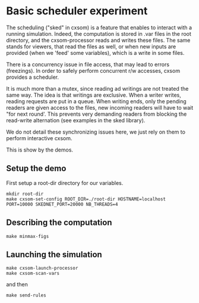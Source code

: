 # Basic scheduler experiment

The scheduling ("sked" in cxsom) is a feature that enables to interact with a running simulation. Indeed, the computation is stored in .var files in the root directory, and the cxsom-processor reads and writes these files. The same stands for viewers, that read the files as well, or when new inputs are provided (when we 'feed' some variables), which is a write in some files.

There is a concurrency issue in file access, that may lead to errors (freezings). In order to safely perform concurrent r/w accesses, cxsom provides a scheduler.

It is much more than a mutex, since reading ad writings are not treated the same way. The idea is that writings are exclusive. When a writer writes, reading requests are put in a queue. When writing ends, only the pending readers are given access to the files, new incoming readers will have to wait "for next round'. This prevents very demanding readers from blocking the read-write alternation (see examples in the sked library).

We do not detail these synchronizing issues here, we just rely on them to perform interactive cxsom.


This is show by the demos.

## Setup the demo

First setup a root-dir directory for our variables.

```
mkdir root-dir
make cxsom-set-config ROOT_DIR=./root-dir HOSTNAME=localhost PORT=10000 SKEDNET_PORT=20000 NB_THREADS=4
```

## Describing the computation

```
make minmax-figs
```


## Launching the simulation

```
make cxsom-launch-processor
make cxsom-scan-vars
```

and then

```
make send-rules
```
